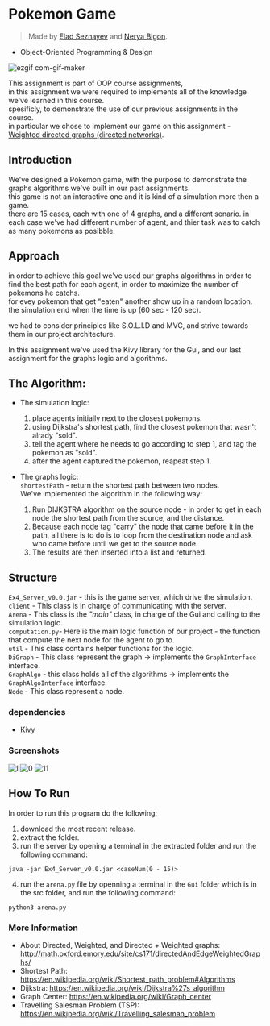 # Pokemon Game

> Made by [Elad Seznayev](https://github.com/eladsez) and [Nerya Bigon](https://github.com/nerya0001).

* Object-Oriented Programming & Design  


![ezgif com-gif-maker](https://user-images.githubusercontent.com/66886354/148678253-33655ea8-e077-4d0f-aa84-3e8548692256.gif)




This assignment is part of OOP course assignments,  
in this assignment we were required to implements all of the knowledge we've learned in this course.  
spesificly, to demonstrate the use of our previous assignments in the course.  
in particular we chose to implement our game on this assignment -  [Weighted directed graphs (directed networks)](https://github.com/nerya0001/Ex3).  

## Introduction
We've designed a Pokemon game, with the purpose to demonstrate the graphs algorithms we've built in our past assignments.  
this game is not an interactive one and it is kind of a simulation more then a game.  
there are 15 cases, each with one of 4 graphs, and a different senario. in each case we've had different number of agent, and thier task was to catch as many pokemons as posibble.  

## Approach
in order to achieve this goal we've used our graphs algorithms in order to find the best path for each agent, in order to maximize the number of pokemons he catchs.  
for evey pokemon that get "eaten" another show up in a random location.  
the simulation end when the time is up (60 sec - 120 sec).  

we had to consider principles like S.O.L.I.D and MVC, and strive towards them in our project architecture.  

In this assignment we've used the Kivy library for the Gui, and our last assignment for the graphs logic and algorithms.  


## The Algorithm:
  * The simulation logic:
    1. place agents initially next to the closest pokemons.   
    2. using Dijkstra's shortest path, find the closest pokemon that wasn't alrady "sold".  
    3. tell the agent where he needs to go according to step 1, and tag the pokemon as "sold".  
    4. after the agent captured the pokemon, reapeat step 1.  
 
 
  * The graphs logic:  
    `shortestPath` - return the shortest path between two nodes.  
    We've implemented the algorithm in the following way:    
      1. Run DIJKSTRA algorithm on the source node - in order to get in each node the shortest path from the source, and the distance. 
      2. Because each node tag "carry" the node that came before it in the path, all there is to do is to loop from the destination node and ask who came before until we get to the source node.
      3. The results are then inserted into a list and returned.  

## Structure
`Ex4_Server_v0.0.jar` - this is the game server, which drive the simulation.    
`client` - This class is in charge of communicating with the server.  
`Arena` - This class is the *"main"* class, in charge of the Gui and calling to the simulation logic.  
`computation.py`- Here is the main logic function of our project - the function that compute the next node for the agent to go to.    
`util` - This class contains helper functions for the logic.  
`DiGraph` - This class represent the graph -> implements the `GraphInterface` interface.  
`GraphAlgo` - this class holds all of the algorithms -> implements the `GraphAlgoInterface` interface.  
`Node` - This class represent a node.  

### dependencies
* [Kivy](https://github.com/kivy/kivy)  


### Screenshots
![l](https://user-images.githubusercontent.com/66886354/148672687-062d8797-cead-462e-b3a3-f334469417b3.png)
![0](https://user-images.githubusercontent.com/66886354/148672693-a1d88e37-ca86-4b00-a246-203fbf71805d.png)
![11](https://user-images.githubusercontent.com/66886354/148672697-a5010cc3-018c-48a5-b47e-9d8fc41828a7.png)



## How To Run
In order to run this program do the following:
1. download the most recent release.  
2. extract the folder.  
3. run the server by opening a terminal in the extracted folder and run the following command:

``` 
java -jar Ex4_Server_v0.0.jar <caseNum(0 - 15)>
```  
4. run the `arena.py` file by openning a terminal in the `Gui` folder which is in the src folder, and run the following command:  

```
python3 arena.py
```  

### More Information
- About Directed, Weighted, and Directed + Weighted graphs: http://math.oxford.emory.edu/site/cs171/directedAndEdgeWeightedGraphs/
- Shortest Path: https://en.wikipedia.org/wiki/Shortest_path_problem#Algorithms
- Dijkstra: https://en.wikipedia.org/wiki/Dijkstra%27s_algorithm
- Graph Center: https://en.wikipedia.org/wiki/Graph_center
- Travelling Salesman Problem (TSP): https://en.wikipedia.org/wiki/Travelling_salesman_problem

